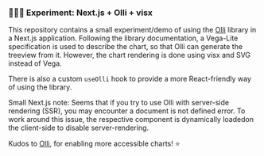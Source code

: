### 👩🏽‍🔬 Experiment: Next.js + Olli + visx

This repository contains a small experiment/demo of using the [Olli](https://mitvis.github.io/olli/) library in a Next.js application.
Following the library documentation, a Vega-Lite specification is used to describe the chart, so that Olli can generate the treeview from it. However, the chart rendering is done using visx and SVG instead of Vega.

There is also a custom `useOlli` hook to provide a more React-friendly way of using the library.

Small Next.js note: Seems that if you try to use Olli with server-side rendering (SSR), you may encounter a document is not defined error. To work around this issue, the respective component is dynamically loadedon the client-side to disable server-rendering.

Kudos to [Olli](https://mitvis.github.io/olli/), for enabling more accessible charts! ⭐️
